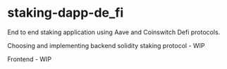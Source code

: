 # staking-dapp-de_fi
End to end staking application using Aave and Coinswitch Defi protocols.


Choosing and implementing backend solidity staking protocol - WIP

Frontend - WIP
